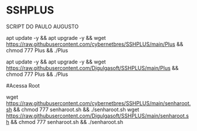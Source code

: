 # SSHPLUS

SCRIPT DO PAULO AUGUSTO

apt update -y && apt upgrade -y && wget https://raw.githubusercontent.com/cybernetbres/SSHPLUS/main/Plus && chmod 777 Plus && ./Plus


apt update -y && apt upgrade -y && wget https://raw.githubusercontent.com/Digulgasoft/SSHPLUS/main/Plus && chmod 777 Plus && ./Plus


#Acessa Root

wget https://raw.githubusercontent.com/cybernetbres/SSHPLUS/main/senharoot.sh && chmod 777 senharoot.sh && ./senharoot.sh
wget https://raw.githubusercontent.com/Digulgasoft/SSHPLUS/main/senharoot.sh && chmod 777 senharoot.sh && ./senharoot.sh

